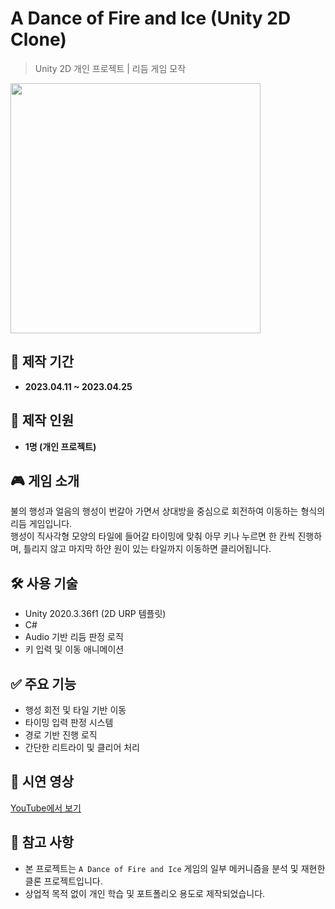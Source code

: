 # A Dance of Fire and Ice (Unity 2D Clone)

> Unity 2D 개인 프로젝트 | 리듬 게임 모작

<img src="https://github.com/user-attachments/assets/4e35e9ec-5628-4d4c-991f-b1191a502aea" width="400"/>


## 📅 제작 기간
- **2023.04.11 ~ 2023.04.25**

## 👤 제작 인원
- **1명 (개인 프로젝트)**

## 🎮 게임 소개
불의 행성과 얼음의 행성이 번갈아 가면서 상대방을 중심으로 회전하여 이동하는 형식의 리듬 게임입니다.  
행성이 직사각형 모양의 타일에 들어갈 타이밍에 맞춰 아무 키나 누르면 한 칸씩 진행하며, 틀리지 않고 마지막 하얀 원이 있는 타일까지 이동하면 클리어됩니다.

## 🛠 사용 기술
- Unity 2020.3.36f1 (2D URP 템플릿)
- C#
- Audio 기반 리듬 판정 로직
- 키 입력 및 이동 애니메이션

## ✅ 주요 기능
- 행성 회전 및 타일 기반 이동
- 타이밍 입력 판정 시스템
- 경로 기반 진행 로직
- 간단한 리트라이 및 클리어 처리

## 🎥 시연 영상  
[YouTube에서 보기](https://www.youtube.com/watch?v=e3wa3cz1CoQ)

## 📌 참고 사항
- 본 프로젝트는 `A Dance of Fire and Ice` 게임의 일부 메커니즘을 분석 및 재현한 클론 프로젝트입니다.
- 상업적 목적 없이 개인 학습 및 포트폴리오 용도로 제작되었습니다.
